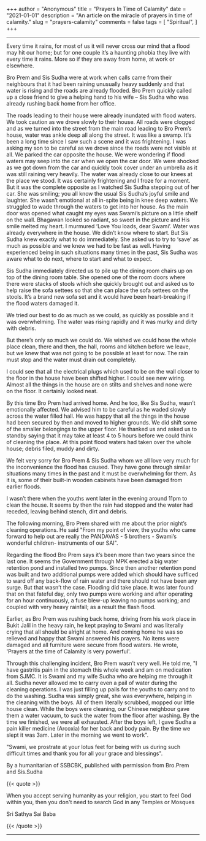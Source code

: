 +++
author = "Anonymous"
title = "Prayers In Time of Calamity"
date = "2021-01-01"
description = "An article on the miracle of prayers in time of calamity."
slug = "prayers-calamity"
comments = false
tags = [
    "Spiritual",
]
+++

---

Every time it rains, for most of us it will never cross our mind that a flood may hit our home; but for one couple it’s a haunting phobia they live with every time it rains. More so if they are away from home, at work or elsewhere.

Bro Prem and Sis Sudha were at work when calls came from their neighbours that it had been raining unusually heavy suddenly and that water is rising and the roads are already flooded. Bro Prem quickly called up a close friend to give a helping hand to his wife – Sis Sudha who was already rushing back home from her office. 

The roads leading to their house were already inundated with flood waters. We took caution as we drove slowly to their house. All roads were clogged and as we turned into the street from the main road leading to Bro Prem’s house, water was ankle deep all along the street. It was like a swamp. It’s been a long time since I saw such a scene and it was frightening. I was asking my son to be careful as we drove since the roads were not visible at all. We parked the car opposite the house. We were wondering if flood waters may seep into the car when we open the car door. 
We were shocked as we got down from the car and quickly took cover under an umbrella as it was still raining very heavily. The water was already close to our knees at the place we stood. It was certainly frightening and I froze for a moment. But it was the complete opposite as I watched Sis Sudha stepping out of her car. She was smiling; you all know the usual Sis Sudha’s joyful smile and laughter. She wasn’t emotional at all in-spite being in knee deep waters. We struggled to wade through the waters to get into her house. As the main door was opened what caught my eyes was Swami’s picture on a little shelf on the wall. Bhagawan looked so radiant, so sweet in the picture and His smile melted my heart. I murmured ‘Love You loads, dear Swami’. 
Water was already everywhere in the house. We  didn’t know where to start. But Sis Sudha knew exactly what to do immediately. She asked us to try to ‘save’ as much as possible and we knew we had to be fast as well. Having experienced being in such situations many times in the past, Sis Sudha was aware what to do next, where to start and what to expect.

Sis Sudha immediately directed us to pile up the dining room chairs up on top of the dining room table. She opened one of the room doors where there were stacks of stools which she quickly brought out and asked us to help raise the sofa settees so that she can place the sofa settees on the stools. It’s a brand new sofa set and it would have been heart-breaking if the flood waters damaged it. 

We tried our best to do as much as we could, as quickly as possible and it was overwhelming. The water was rising rapidly and it was murky and dirty with debris.

But there’s only so much we could do. We wished we could hose the whole place clean, there and then, the hall, rooms and kitchen before we leave, but we knew that was not going to be possible at least for now. The rain must stop and the water must drain out completely. 

I could see that all the electrical plugs which used to be on the wall closer to the floor in the house have been shifted higher. I could see new wiring. Almost all the things in the house are on stilts and shelves and none were on the floor. It certainly looked neat. 

By this time Bro Prem had arrived home. And he too, like Sis Sudha, wasn’t emotionally affected. We advised him to be careful as he waded slowly across the water filled hall. He was happy that all the things in the house had been secured by then and moved to higher grounds. We did shift some of the smaller belongings to the upper floor. He thanked us and asked us to standby saying that it may take at least 4 to 5 hours before we could think of cleaning the place. At this point flood waters had taken over the whole house; debris filed, muddy and dirty.

We felt very sorry for Bro Prem & Sis Sudha whom we all love very much for the inconvenience the flood has caused. They have gone through similar situations many times in the past and it must be overwhelming for them. As it is, some of their built-in wooden cabinets have been damaged from earlier floods. 

I wasn’t there when the youths went later in the evening around 11pm to clean the house. It seems by then the rain had stopped and the water had receded, leaving behind stench, dirt and debris. 

The following morning, Bro Prem shared with me about the prior night’s cleaning operations. He said "From my point of view, the youths who came forward to help out are really the PANDAVAS - 5 brothers - Swami’s wonderful children- instruments of our SAI".

Regarding the flood Bro Prem says it’s been more than two years since the last one. It seems the Government through MPK erected a big water retention pond and installed two pumps. Since then another retention pond was built and two additional pumps were added which should have sufficed to ward off any back-flow of rain water and there should not have been any surge. But that wasn’t the case. Flooding did take place. It was later found that on that fateful day, only two pumps were working and after operating for an hour continuously, a fuse blew-up leaving no pumps working; and coupled with very heavy rainfall; as a result the flash flood. 

Earlier, as Bro Prem was rushing back home, driving from his work place in Bukit Jalil in the heavy rain, he kept praying to Swami and was literally crying that all should be alright at home. And coming home he was so relieved and happy that Swami answered his prayers. No items were damaged and all furniture were secure from flood waters. He wrote, 'Prayers at the time of Calamity is very powerful'.  

Through this challenging incident, Bro Prem wasn’t very well. He told me, "I have gastritis pain in the stomach this whole week and am on medication from SJMC. It is Swami and my wife Sudha who are helping me through it all. Sudha never allowed me to carry even a pail of water during the cleaning operations. I was just filling up pails for the youths to carry and to do the washing. Sudha was simply great, she was everywhere, helping in the cleaning with the boys. All of them literally scrubbed, mopped our little house clean. While the boys were cleaning, our Chinese neighbour gave them a water vacuum, to suck the water from the floor after washing.  By the time we finished, we were all exhausted. After the boys left, I gave Sudha a pain killer medicine (Arcoxia) for her back and body pain. By the time we slept it was 3am. Later in the morning we went to work". 

"Swami, we prostrate at your lotus feet for being with us during such difficult times and thank you for all your grace and blessings". 

By a humanitarian of SSBCBK, published with permission from Bro.Prem and Sis.Sudha

{{< quote >}}
<p>When you accept serving humanity as your religion, you start to feel God within you, then you don't need to search God in any Temples or Mosques <br /></p>
<p>Sri Sathya Sai Baba</p>
{{< /quote >}}

---
